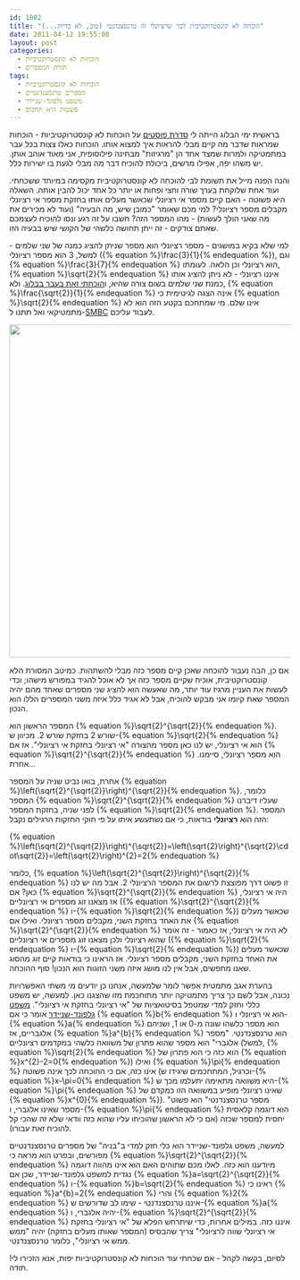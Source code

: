 ```yaml
---
id: 1082
title: "הוכחה לא קונסטרוקטיבית לכך שרציונלי זה טרנסצנדנטי (טוב, לא בדיוק...)"
date: 2011-04-12 19:55:08
layout: post
categories: 
  - הוכחות לא קונסטרוקטיביות
  - תורת המספרים
tags: 
  - הוכחות לא קונסטרוקטיביות
  - מספרים טרנסצנדנטיים
  - משפט גלפונד-שניידר
  - פשטות היא תחכום
---
```

בראשית ימי הבלוג הייתה לי <a href="http://www.gadial.net/?p=33">סדרת פוסטים</a> על הוכחות לא קונסטרוקטיביות - הוכחות שמראות שדבר מה קיים מבלי להראות איך למצוא אותו. הוכחות כאלו צצות בכל עבר במתמטיקה ולמרות שמצד אחד הן "מרגיזות" מבחינה פילוסופית, אני מאוד אוהב אותן. יש משהו יפה, אפילו מרשים, ביכולת להוכיח דבר מה מבלי לגעת בו ישירות כלל.

והנה הפנה מייל את תשומת לבי להוכחה לא קונסטרוקטיבית מקסימה במיוחד ששכחתי. ועוד אחת שלוקחת בערך שורה וחצי ופחות או יותר כל אחד יכול להבין אותה. השאלה היא פשוטה - האם קיים מספר אי רציונלי שכאשר מעלים אותו בחזקת מספר אי רציונלי מקבלים מספר רציונלי? למי מכם שאומר "כמובן שיש, מה הבעיה" (ועוד לא מכירים את מה שאני הולך לעשות) - מהו המספר הזה? חשבו על זה רגע ונסו להוכיח לעצמכם שאתם צודקים - זה ייתן תחושה כלשהי של הקושי שיש בבעיה הזו.

למי שלא בקיא במושגים - מספר רציונלי הוא מספר שניתן להציג כמנה של שני שלמים - למשל, 3 הוא מספר רציונלי ({% equation %}\frac{3}{1}{% endequation %}), וגם {% equation %}\frac{3}{7}{% endequation %} הוא רציונלי וכן הלאה. לעומתו, {% equation %}\sqrt{2}{% endequation %} איננו רציונלי - לא ניתן להציג אותו כמנת שני שלמים בשום צורה שהיא, ו<a href="http://www.gadial.net/?p=27">הוכחתי זאת בעבר בבלוג</a>. ולא, {% equation %}\frac{\sqrt{2}}{1}{% endequation %} אינה הצגה לגיטימית כי {% equation %}\sqrt{2}{% endequation %} אינו שלם. מי שמתחכם בקטע הזה הוא לא מתמטיקאי ואל תתנו ל-<a href="http://www.smbc-comics.com/">SMBC</a> לעבוד עליכם.

<strong><img class="alignnone" title="SMBC" src="http://www.smbc-comics.com/comics/20110408.gif" alt="" width="540" height="595" />
</strong>

אם כן, הבה נעבור להוכחה שאכן קיים מספר כזה מבלי להשתהות. כמיטב המסורת הלא קונסטרוקטיבית, אוכיח שקיים מספר כזה אך לא אוכל להגיד במפורש מישהו; וכדי לעשות את העניין מרגיז עוד יותר, מה שאעשה הוא להציג שני מספרים שאחד מהם יהיה המספר שאת קיומו אני מבקש להוכיח, אבל לא אגיד כלל איזה משני המספרים הללו הוא הנכון.

המספר הראשון הוא {% equation %}\sqrt{2}^{\sqrt{2}}{% endequation %}. שורש 2 בחזקת שורש 2. מכיוון ש-{% equation %}\sqrt{2}{% endequation %} הוא אי רציונלי, יש לנו כאן מספר מהצורה "אי רציונלי בחזקת אי רציונלי". אז אם {% equation %}\sqrt{2}^{\sqrt{2}}{% endequation %} הוא מספר רציונלי, סיימנו. אחרת...

אחרת, בואו נביט שניה על המספר {% equation %}\left(\sqrt{2}^{\sqrt{2}}\right)^{\sqrt{2}}{% endequation %}. כלומר, המספר {% equation %}\sqrt{2}^{\sqrt{2}}{% endequation %} שעליו דיברנו לפני שניה, בחזקת המספר {% equation %}\sqrt{2}{% endequation %}. המספר הזה הוא <strong>רציונלי</strong> בודאות, כי אם נשתעשע איתו על פי חוקי החזקות הרגילים נקבל:

{% equation %}\left(\sqrt{2}^{\sqrt{2}}\right)^{\sqrt{2}}=\left(\sqrt{2}\right)^{\sqrt{2}\cdot\sqrt{2}}=\left(\sqrt{2}\right)^{2}=2{% endequation %}

כלומר, {% equation %}\left(\sqrt{2}^{\sqrt{2}}\right)^{\sqrt{2}}{% endequation %} זו פשוט דרך מפוצצת לרשום את המספר הרציונלי 2. אבל מה יש לנו כאן? אם {% equation %}\sqrt{2}^{\sqrt{2}}{% endequation %} היה אי רציונלי, אז מצאנו זוג מספרים אי רציונליים ({% equation %}\sqrt{2}^{\sqrt{2}}{% endequation %} ו-{% equation %}\sqrt{2}{% endequation %}) שכאשר מעלים את האחד בחזקת השני, מקבלים מספר רציונלי. ואילו אם {% equation %}\sqrt{2}^{\sqrt{2}}{% endequation %} לא היה אי רציונלי, אז כאמור - זה אומר שהוא רציונלי ולכן מצאנו זוג מספרים אי רציונליים ({% equation %}\sqrt{2}{% endequation %} ו-{% equation %}\sqrt{2}{% endequation %}) שכאשר מעלים את האחד בחזקת השני, מקבלים מספר רציונלי. אז הראינו כי בודאות קיים זוג מהסוג שאנו מחפשים, אבל אין לנו מושג איזה משני הזוגות הוא הנכון! סוף ההוכחה.

בהערת אגב מתמטית אפשר לומר שלמעשה, אנחנו כן יודעים מי משתי האפשרויות נכונה, אבל לשם כך צריך מתמטיקה יותר מתוחכמת מזו שהצגנו כאן. למעשה, יש משפט כללי וחזק למדי שמטפל בסיטואציות של "אי רציונלי בחזקת אי רציונלי". <a href="http://en.wikipedia.org/wiki/Gelfond%E2%80%93Schneider_theorem">משפט גלפונד-שניידר</a> אומר כי אם {% equation %}b{% endequation %} הוא אי רציונלי ו-{% equation %}a{% endequation %} הוא מספר כלשהו שונה מ-0 או 1, ושניהם אלגבריים, אז {% equation %}a^{b}{% endequation %} הוא טרנסצנדנטי. "מספר אלגברי" הוא מספר שהוא פתרון של משוואה כלשהי במקדמים רציונליים (למשל, {% equation %}\sqrt{2}{% endequation %} הוא כזה כי הוא פתרון של {% equation %}x^{2}-2=0{% endequation %}) ואילו {% equation %}\pi{% endequation %} אינו כזה, אם כי ההוכחה לכך אינה פשוטה (וכרגיל, המתחכמים שיגידו ש-{% equation %}x-\pi=0{% endequation %} היא משוואה מתאימה יתעלמו מכך ש-{% equation %}\pi{% endequation %} שאינו רציונלי מופיע במשוואה הזו כמקדם של {% equation %}x^{0}{% endequation %}). "מספר טרנסצנדנטי" הוא פשוט מספר שאינו אלגברי, ו-{% equation %}\pi{% endequation %} הוא דוגמה קלאסית יחסית למספר שכזה (אם כי לא הראשון שהוכיחו עליו שהוא כזה וודאי שלא זה שהכי קל להוכיח זאת עבורו).

למעשה, משפט גלפונד-שניידר הוא כלי חזק למדי ב"בניה" של מספרים טרנסצנדנטיים מפורשים, ובפרט הוא מראה כי {% equation %}\sqrt{2}^{\sqrt{2}}{% endequation %} מיודענו הוא כזה. לאלו מכם שתוהים האם הוא אינו מהווה דוגמה נגדית למשפט גלפונד-שניידר, שכן אם {% equation %}a=\sqrt{2}^{\sqrt{2}}{% endequation %} ו-{% equation %}b=\sqrt{2}{% endequation %} ראינו כי {% equation %}a^{b}=2{% endequation %} והרי {% equation %}2{% endequation %} איננו טרנסצנדנטי - שימו לב שדורשים ש-{% equation %}a{% endequation %} יהיה אלגברי, ו-{% equation %}\sqrt{2}^{\sqrt{2}}{% endequation %} איננו כזה. במילים אחרות, כדי שיתרחש הפלא של "אי רציונלי בחזקת אי רציונלי שווה לרציונלי" צריך שהבסיס (המספר שאותו מעלים בחזקה) יהיה "ממש ממש אי רציונלי", כלומר טרנסצנדנטי.

לסיום, בקשה לקהל - אם שכחתי עוד הוכחות לא קונסטרוקטיביות יפות, אנא הזכירו לי! תודה.
